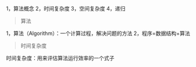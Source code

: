 1，算法概念
2，时间复杂度
3，空间复杂度
4，递归

> 算法

1，算法（Algorithm）：一个计算过程，解决问题的方法
2，程序=数据结构+算法

> 时间复杂度

时间复杂度：用来评估算法运行效率的一个式子

